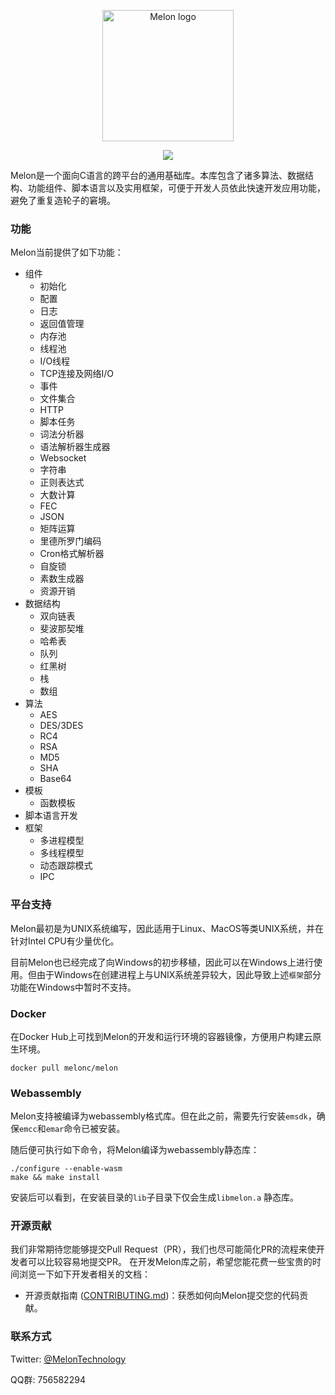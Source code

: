 <p align="center"><img width="210" src="http://melonc.io/static/img/logo.44ac06b.png" alt="Melon logo"></p>
<p align="center"><img src="https://img.shields.io/github/license/Water-Melon/Melang" /></p>



Melon是一个面向C语言的跨平台的通用基础库。本库包含了诸多算法、数据结构、功能组件、脚本语言以及实用框架，可便于开发人员依此快速开发应用功能，避免了重复造轮子的窘境。




### 功能

Melon当前提供了如下功能：

- 组件
  - 初始化
  - 配置
  - 日志
  - 返回值管理
  - 内存池
  - 线程池
  - I/O线程
  - TCP连接及网络I/O
  - 事件
  - 文件集合
  - HTTP
  - 脚本任务
  - 词法分析器
  - 语法解析器生成器
  - Websocket
  - 字符串
  - 正则表达式
  - 大数计算
  - FEC
  - JSON
  - 矩阵运算
  - 里德所罗门编码
  - Cron格式解析器
  - 自旋锁
  - 素数生成器
  - 资源开销
- 数据结构
  - 双向链表
  - 斐波那契堆
  - 哈希表
  - 队列
  - 红黑树
  - 栈
  - 数组
- 算法
  - AES
  - DES/3DES
  - RC4
  - RSA
  - MD5
  - SHA
  - Base64
- 模板
  - 函数模板
- 脚本语言开发
- 框架
  - 多进程模型
  - 多线程模型
  - 动态跟踪模式
  - IPC



### 平台支持

Melon最初是为UNIX系统编写，因此适用于Linux、MacOS等类UNIX系统，并在针对Intel CPU有少量优化。

目前Melon也已经完成了向Windows的初步移植，因此可以在Windows上进行使用。但由于Windows在创建进程上与UNIX系统差异较大，因此导致上述`框架`部分功能在Windows中暂时不支持。



### Docker

在Docker Hub上可找到Melon的开发和运行环境的容器镜像，方便用户构建云原生环境。

```
docker pull melonc/melon
```



### Webassembly

Melon支持被编译为webassembly格式库。但在此之前，需要先行安装`emsdk`，确保`emcc`和`emar`命令已被安装。

随后便可执行如下命令，将Melon编译为webassembly静态库：

```
./configure --enable-wasm
make && make install
```

安装后可以看到，在安装目录的`lib`子目录下仅会生成`libmelon.a` 静态库。



### 开源贡献
我们非常期待您能够提交Pull Request（PR），我们也尽可能简化PR的流程来使开发者可以比较容易地提交PR。
在开发Melon库之前，希望您能花费一些宝贵的时间浏览一下如下开发者相关的文档：

- 开源贡献指南 ([CONTRIBUTING.md](https://github.com/Water-Melon/Melon/blob/master/CONTRIBUTING.md))：获悉如何向Melon提交您的代码贡献。



### 联系方式

Twitter: [@MelonTechnology](https://twitter.com/MelonTechnology)

QQ群: 756582294
